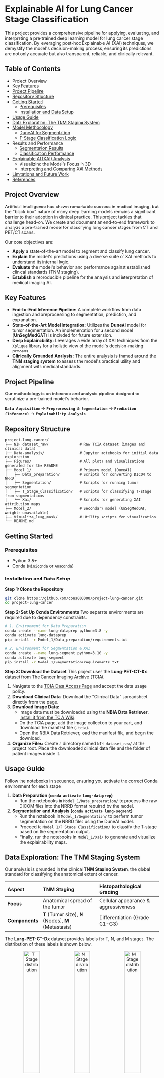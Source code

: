 # Explainable AI for Lung Cancer Stage Classification

This project provides a comprehensive pipeline for applying, evaluating, and interpreting a pre-trained deep learning model for lung cancer stage classification. By leveraging post-hoc Explainable AI (XAI) techniques, we demystify the model's decision-making process, ensuring its predictions are not only accurate but also transparent, reliable, and clinically relevant.

## Table of Contents
- [Project Overview](#project-overview)
- [Key Features](#key-features)
- [Project Pipeline](#project-pipeline)
- [Repository Structure](#repository-structure)
- [Getting Started](#getting-started)
  - [Prerequisites](#prerequisites)
  - [Installation and Data Setup](#installation-and-data-setup)
- [Usage Guide](#usage-guide)
- [Data Exploration: The TNM Staging System](#data-exploration-the-tnm-staging-system)
- [Model Methodology](#model-methodology)
  - [DuneAI for Segmentation](#duneai-for-segmentation)
  - [T-Stage Classification Logic](#t-stage-classification-logic)
- [Results and Performance](#results-and-performance)
  - [Segmentation Results](#segmentation-results)
  - [Classification Performance](#classification-performance)
- [Explainable AI (XAI) Analysis](#explainable-ai-xai-analysis)
  - [Visualizing the Model’s Focus in 3D](#visualizing-the-model’s-focus-in-3d)
  - [Interpreting and Comparing XAI Methods](#interpreting-and-comparing-xai-methods)
- [Limitations and Future Work](#limitations-and-future-work)
- [References](#references)

## Project Overview

Artificial intelligence has shown remarkable success in medical imaging, but the "black box" nature of many deep learning models remains a significant barrier to their adoption in clinical practice. This project tackles that challenge head-on. We create and document an end-to-end framework to analyze a pre-trained model for classifying lung cancer stages from CT and PET/CT scans.

Our core objectives are:
- **Apply** a state-of-the-art model to segment and classify lung cancer.
- **Explain** the model's predictions using a diverse suite of XAI methods to understand its internal logic.
- **Evaluate** the model's behavior and performance against established clinical standards (TNM staging).
- **Establish** a reproducible pipeline for the analysis and interpretation of medical imaging AI.

## Key Features
- **End-to-End Inference Pipeline:** A complete workflow from data ingestion and preprocessing to segmentation, prediction, and explanation.
- **State-of-the-Art Model Integration:** Utilizes the **DuneAI** model for tumor segmentation. An implementation for a second model (**UnSegMedGAT**) is included for future extension.
- **Deep Explainability:** Leverages a wide array of XAI techniques from the `Xplique` library for a holistic view of the model's decision-making process.
- **Clinically Grounded Analysis:** The entire analysis is framed around the **TNM staging system** to assess the model's practical utility and alignment with medical standards.

## Project Pipeline

Our methodology is an inference and analysis pipeline designed to scrutinize a pre-trained model's behavior.

**`Data Acquisition`** → **`Preprocessing & Segmentation`** → **`Prediction (Inference)`** → **`Explainability Analysis`**

## Repository Structure
```
project-lung-cancer/
├── NIH dataset_raw/              # Raw TCIA dataset (images and clinical data)
├── Data-analysis/                # Jupyter notebooks for initial data exploration
├── Figures/                      # All plots and visualizations generated for the README
├── Model_1/                      # Primary model (DuneAI)
│   ├── Data_preparation/         # Scripts for converting DICOM to NRRD
│   ├── Segmentation/             # Scripts for running tumor segmentation
│   ├── T_Stage_Classification/   # Scripts for classifying T-stage from segmentations
│   └── Xai/                      # Scripts for generating XAI attribution maps
├── Model_2/                      # Secondary model (UnSegMedGAT, weights unavailable)
├── Visualize_lung_mask/          # Utility scripts for visualization
└── README.md
```

## Getting Started

### Prerequisites
- Python 3.8+
- Conda (`Miniconda` or `Anaconda`)

### Installation and Data Setup

**Step 1: Clone the Repository**
```bash
git clone https://github.com/cons000000/project-lung-cancer.git
cd project-lung-cancer
```

**Step 2: Set Up Conda Environments**
Two separate environments are required due to dependency constraints.

```bash
# 1. Environment for Data Preparation
conda create --name lung-dataprep python=3.8 -y
conda activate lung-dataprep
pip install -r Model_1/Data_preparation/requirements.txt

# 2. Environment for Segmentation & XAI
conda create --name lung-segment python=3.10 -y
conda activate lung-segment
pip install -r Model_1/Segmentation/requirements.txt
```

**Step 3: Download the Dataset**
This project uses the **Lung-PET-CT-Dx** dataset from The Cancer Imaging Archive (TCIA).

1.  Navigate to the [TCIA Data Access Page](https://www.cancerimagingarchive.net/collection/lung-pet-ct-dx/) and accept the data usage policy.
2.  **Download Clinical Data:** Download the "Clinical Data" spreadsheet directly from the page.
3.  **Download Image Data:**
    *   Image data must be downloaded using the **NBIA Data Retriever**. [Install it from the TCIA Wiki](https://wiki.cancerimagingarchive.net/display/NBIA/NBIA+Data+Retriever+Installation+and+Usage).
    *   On the TCIA page, add the image collection to your cart, and download the manifest file (`.tcia`).
    *   Open the NBIA Data Retriever, load the manifest file, and begin the download.
4.  **Organize Files:** Create a directory named `NIH dataset_raw/` at the project root. Place the downloaded clinical data file and the folder of patient images inside it.

## Usage Guide
Follow the notebooks in sequence, ensuring you activate the correct Conda environment for each stage.

1.  **Data Preparation (`conda activate lung-dataprep`)**
    - Run the notebooks in `Model_1/Data_preparation/` to process the raw DICOM files into the NRRD format required by the model.
2.  **Segmentation and Analysis (`conda activate lung-segment`)**
    - Run the notebook in `Model_1/Segmentation/` to perform tumor segmentation on the NRRD files using the DuneAI model.
    - Proceed to `Model_1/T_Stage_Classification/` to classify the T-stage based on the segmentation output.
    - Finally, run the notebooks in `Model_1/Xai/` to generate and visualize the explainability maps.

## Data Exploration: The TNM Staging System

Our analysis is grounded in the clinical **TNM Staging System**, the global standard for classifying the anatomical extent of cancer.

| Aspect         | TNM Staging                                 | Histopathological Grading          |
| :------------- | :------------------------------------------ | :--------------------------------- |
| **Focus**      | Anatomical spread of the tumor              | Cellular appearance & aggressiveness |
| **Components** | **T** (Tumor size), **N** (Nodes), **M** (Metastasis) | Differentiation (Grade G1-G3)      |

The **Lung-PET-CT-Dx** dataset provides labels for T, N, and M stages. The distribution of these labels is shown below.

<p align="center">
  <img src="Figures/chart2.svg" alt="T-Stage distribution" width="32%"/>
  <img src="Figures/chart1.svg" alt="N-Stage distribution" width="32%"/>
  <img src="Figures/chart3.svg" alt="M-Stage distribution" width="32%"/>
</p>
<p align="center">
  <b>Figure 1:</b> Distribution of ground truth labels for T-Stage, N-Stage, and M-Stage in the dataset.
</p>

## Model Methodology

### DuneAI for Segmentation
**DuneAI** is a deep learning model designed for the automated detection and segmentation of non-small cell lung cancer (NSCLC) in CT images. It relies on the **[precision-medicine-toolbox](https://github.com/primakov/precision-medicine-toolbox)** for data preprocessing.

- **Input Format:** NRRD files.
- **Preprocessing:** DICOM images are converted to NRRD using the provided scripts.

### T-Stage Classification Logic
The model first segments the tumor and calculates its size. This size is then mapped to a clinical T-stage according to established guidelines.

**Table 1: Mapping Tumor Size to T-Stage**
| T-Stage | Tumor Size                   |
| :------ | :--------------------------- |
| T1a     | ≤ 1 cm (≤ 10 mm)             |
| T1b     | > 1 cm and ≤ 2 cm (11–20 mm) |
| T1c     | > 2 cm and ≤ 3 cm (21–30 mm) |
| T2a     | > 3 cm and ≤ 4 cm (31–40 mm) |
| T2b     | > 4 cm and ≤ 5 cm (41–50 mm) |
| T3      | > 5 cm and ≤ 7 cm (51–70 mm) |
| T4      | > 7 cm (> 70 mm)             |

*Note: The ground truth dataset contains a mix of general labels (e.g., 'T2') and specific sub-stages (e.g., 'T2a'). This label granularity mismatch is a key challenge addressed in the performance analysis.*

## Results and Performance

### Segmentation Results
The DuneAI model processes each patient scan slice-by-slice to generate a 3D segmentation mask identifying the tumor.

<p align="center">
  <img src="Figures/output.png" alt="Model segmentation" width="70%"/>
  <br>
  <b>Figure 2:</b> Example of DuneAI segmentation results on a patient's middle CT slice, showing the original image, ground truth mask, and predicted mask.
</p>

### Classification Performance
The model's T-stage classification performance was evaluated using a confusion matrix. The matrix highlights the model's strengths and weaknesses in distinguishing between different cancer stages.

<p align="center">
  <img src="Figures/confusionmatrixoutput.png" alt="Confusion Matrix" width="60%"/>
</p>
<p align="center">
  <b>Figure 3:</b> Confusion Matrix showing model-predicted T-stages versus the actual T-stages from the dataset.
</p>

**Analysis of Classification Performance:**

- **Strongest Performance:** The model shows its highest confidence and accuracy in identifying the **T1c** stage, correctly classifying 24 cases.
- **Adjacent Stage Confusion:** A common pattern is the confusion between adjacent or near-adjacent stages, which is clinically understandable as it depends on precise size measurements. For example, actual **T1c** cases are frequently misclassified as **T1b** (13 cases) or **T2a** (20 cases). This indicates the model is identifying tumors of a similar size but the calculated diameter falls just across a classification boundary.
- **Handling of General vs. Specific Labels:** The ground truth contains general labels like '2' and '3', while the model predicts specific sub-stages. The model tends to overestimate the stage for these general labels; for example, actual **T2** cases are most often predicted as **T2b** (10), **T3** (16), or even **T4** (6). This highlights a challenge in reconciling different levels of label granularity.
- **Challenges with Smallest Tumors:** The model struggles significantly with the smallest tumors, failing to correctly identify any **T1a** cases, often classifying them as larger stages like **T1b** or **T1c**.

## Explainable AI (XAI) Analysis

### Visualizing the Model’s Focus in 3D

To truly trust a model, we must understand *how* it arrives at its conclusions. Since the model analyzes the CT scan slice by slice, we can apply XAI methods to each slice to create a sequence of attribution maps. This approach provides a pseudo-3D, volumetric understanding of the model's decision-making process, allowing us to see how its focus evolves across the depth of the tumor.

**Figure 4** presents these sequences for various XAI methods. The colored background highlights the slices containing the segmented tumor, where the model's attention is expected to be highest.

**Figure 4: Volumetric XAI Attribution Maps**
*The table below visualizes the model's focus across all relevant slices of a patient's scan for different XAI methods.*

| Method | Visualization | Description |
| :--- | :--- | :--- |
| **Saliency Map** | <img src="Figures/saliencyoutput.png" alt="Saliency explanation" width="100%"> | **Raw pixel influence.** Shows the gradient of the output with respect to the input pixels. It's fast but can be noisy. |
| **Gradient × Input** | <img src="Figures/gradientinputoutput.png" alt="Gradient x Input explanation" width="100%"> | **Influence combined with pixel intensity.** Weights the gradients by the input pixel values, highlighting influential bright/dark areas. |
| **Integrated Gradients** | <img src="Figures/integratedgradientsoutput.png" alt="Integrated Gradients explanation" width="100%"> | **Stable, cumulative pixel importance.** Aggregates gradients along a path from a baseline (black) image to the input, providing more robust and less noisy attributions. |
| **SmoothGrad** | <img src="Figures/smoothgradoutput.png" alt="SmoothGrad explanation" width="100%"> | **Noise-reduced explanation.** Averages saliency maps over multiple noisy copies of the input to produce a cleaner, more stable visualization. |
| **SquareGrad** | <img src="Figures/squaregradoutput.png" alt="SquareGrad explanation" width="100%"> | **Magnitude of influence.** Similar to SmoothGrad, but focuses on the magnitude of gradients, highlighting impactful regions regardless of positive/negative influence. |
| **VarGrad** | <img src="Figures/vargradoutput.png" alt="VarGrad explanation" width="100%"> | **Stability/uncertainty of model focus.** Measures the variance of gradients. Bright areas indicate regions where the model's focus is unstable or uncertain. |
| **Sobol Attribution** | <img src="Figures/SobolAttributionMethodoutput.png" alt="Sobol Attribution explanation" width="100%"> | **Importance including feature interactions.** A sophisticated method that captures not just individual pixel importance but also the contribution of interactions between pixels. |

### Interpreting and Comparing XAI Methods
By analyzing these explanation sequences, we can build a more robust understanding of the model's behavior than is possible from a single slice.

- **Confirming Consistent Focus:** The primary benefit of this volumetric view is the ability to check for consistency. Across all methods, we can observe that the model's attention (the colored highlights) is sharply concentrated on the tumor region and tracks it accurately from slice to slice. This provides strong evidence that the model has learned the correct anatomical features.

- **Assessing Stability Across Slices:** Methods like **Integrated Gradients** and **SmoothGrad** show a stable and clean focus that evolves smoothly with the tumor's shape across slices. This is a hallmark of a robust model.

- **Identifying Uncertainty:** **VarGrad** is particularly powerful in this context. A low variance (darker color) that is consistent across the tumor slices indicates the model is highly confident in its focus. If certain slices showed high variance (brighter colors), it could point to ambiguous features in those slices that the model finds difficult to interpret.

**Synthesis:** Viewing the explanations as a full sequence transforms the analysis. Instead of just confirming *what* the model is looking at on a single slice, we can assess the *stability and consistency* of its focus across the entire tumor volume. The strong and consistent focus on the tumor pathology, as seen across multiple XAI methods, significantly increases our trust in the model's underlying reasoning and its potential for clinical application.

## Limitations and Future Work

### Known Issues
- **Limited Model Comparison:** The analysis was restricted to **DuneAI**, as pre-trained weights for the alternative model (**UnSegMedGAT**) were not publicly available.
- **Dataset Imperfections:** A subset of image files in the public dataset were found to be corrupted or missing essential `z-spacing` metadata, requiring data cleaning and exclusion.
- **2D Slice-Based Analysis:** While our XAI analysis provides a pseudo-3D view, the model itself still operates on 2D slices, which may not fully capture complex 3D volumetric context.

### Future Work
- **Comparative Model Analysis:** Acquire weights for `Model_2` (UnSegMedGAT) to enable a direct performance and explainability comparison between different architectures.
- **True 3D Explainability:** Implement XAI methods designed specifically for 3D convolutional networks to generate a true 3D attribution map, moving beyond the slice-by-slice approximation.
- **Expand Model Repository:** Survey recent literature to identify and integrate other publicly available pre-trained models for a broader comparative study.

## References

#### Dataset
> Li, P., Wang, S., Li, T., Lu, J., HuangFu, Y., & Wang, D. (2020). *A Large-Scale CT and PET/CT Dataset for Lung Cancer Diagnosis (Lung-PET-CT-Dx) [Data set]*. The Cancer Imaging Archive. [https://doi.org/10.7937/TCIA.2020.NNC2-0461](https://doi.org/10.7937/TCIA.2020.NNC2-0461)

#### Models and Toolboxes
> Primakov, S. P., Ibrahim, A., van Timmeren, J. E., et al. (2022). Automated detection and segmentation of non-small cell lung cancer computed tomography images. *Nature Communications, 13*(1), 3423. [https://doi.org/10.1038/s41467-022-30841-3](https://doi.org/10.1038/s41467-022-30841-3)

> Primakov, S., Lavrova, E., Salahuddin, Z., Woodruff, H. C., & Lambin, P. (2022). *Precision-medicine-toolbox: An open-source python package for facilitation of quantitative medical imaging and radiomics analysis*. arXiv preprint arXiv:2202.13965. [https://arxiv.org/abs/2202.13965](https://arxiv.org/abs/2202.13965)

> Fel, T., Hervier, L., Vigouroux, D., et al. (2022). *Xplique: A Deep Learning Explainability Toolbox*. Workshop on Explainable Artificial Intelligence for Computer Vision (CVPR). [https://arxiv.org/abs/2204.13132](https://arxiv.org/abs/2204.13132)

#### Related Literature
> Ma, J., He, Y., Li, F., et al. (2024). Segment anything in medical images. *Nature Communications, 15*(1), 654. [https://doi.org/10.1038/s41467-024-44824-z](https://doi.org/10.1038/s41467-024-44824-z)